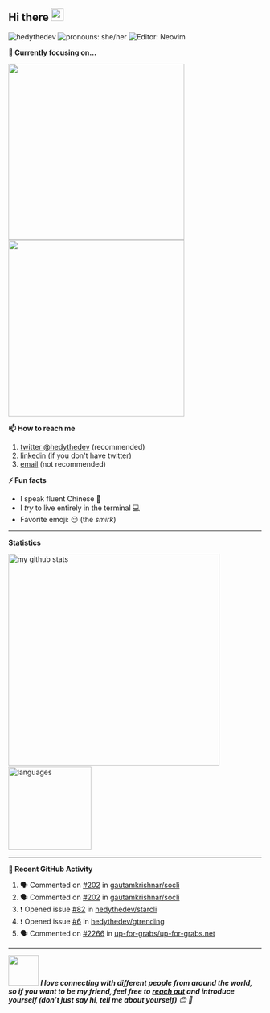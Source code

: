 <!--
<img src="https://raw.githubusercontent.com/hedythedev/hedythedev/master/assets/hedylibanner.png" alt="Hey, I'm Hedy [banner]" />
-->
<!--
banner made with canva
-->

<!--header2, the image below is an animated waving hand emoji-->
<h2>Hi there <img src="https://media.giphy.com/media/hvRJCLFzcasrR4ia7z/giphy.gif" width="25px"></h2>

<!--badges-->
<img src="https://komarev.com/ghpvc/?username=hedythedev" alt="hedythedev" /> <img src="https://img.shields.io/badge/Pronouns-She%2FHer-green" alt="pronouns: she/her" />  <img src="https://img.shields.io/badge/%F0%9F%94%A7editor-neovim-yellow" alt="Editor: Neovim">
<!--
1. profile view count
2. Pronouns: She/her
3. Editor: neovim
-->



<strong>🔭 Currently focusing on...</strong>

<a href="https://github.com/hedythedev/starcli"> <img src="https://github-readme-stats.vercel.app/api/pin/?username=hedythedev&repo=starcli" width=350> </a> <a href="https://github.com/hedythedev/gtrending"> <img src="https://github-readme-stats.vercel.app/api/pin/?username=hedythedev&repo=gtrending" width=350> </a>




<strong>📫 How to reach me </strong>
   
   1. [twitter @hedythedev](https://twitter.com/hedythedev) (recommended)
   2. [linkedin](https://www.linkedin.com/in/hedy-li-8608831a6/) (if you don't have twitter)
   3. [email](mailto:hedyhyry+hey@gmail.com) (not recommended)
   



<strong>⚡ Fun facts</strong>
   
   - I speak fluent Chinese :100:
   - I *try* to live entirely in the terminal :computer:
   - Favorite emoji: :smirk: (the *smirk*)



<hr>

<strong>Statistics</strong>
<br>

<!-- My GitHub stats with buefy theme ❤️ -->
<p align="left">
<img src="https://github-readme-stats.vercel.app/api?username=hedythedev&show_icons=true&theme=buefy" alt="my github stats" width="420"/>&nbsp;<img src="https://github-readme-stats.vercel.app/api/top-langs/?username=hedythedev&layout=compact&theme=buefy" alt="languages" height="165">
</p>


<!--Waka readme workflow https://github.com/anmol098/waka-readme-stats/-->

<!--START_SECTION:waka-->




<!--END_SECTION:waka-->

      
---

<strong>👣 Recent GitHub Activity</strong>

<!--START_SECTION:activity-->
1. 🗣 Commented on [#202](https://github.com//gautamkrishnar/socli/issues/202) in [gautamkrishnar/socli](https://github.com//gautamkrishnar/socli)
2. 🗣 Commented on [#202](https://github.com//gautamkrishnar/socli/issues/202) in [gautamkrishnar/socli](https://github.com//gautamkrishnar/socli)
3. ❗️ Opened issue [#82](https://github.com//hedythedev/starcli/issues/82) in [hedythedev/starcli](https://github.com//hedythedev/starcli)
4. ❗️ Opened issue [#6](https://github.com//hedythedev/gtrending/issues/6) in [hedythedev/gtrending](https://github.com//hedythedev/gtrending)
5. 🗣 Commented on [#2266](https://github.com//up-for-grabs/up-for-grabs.net/issues/2266) in [up-for-grabs/up-for-grabs.net](https://github.com//up-for-grabs/up-for-grabs.net)
<!--END_SECTION:activity-->



---

<!-- Feel free to reach out and introduce yourself :D-->
<img src="https://media.giphy.com/media/LnQjpWaON8nhr21vNW/giphy.gif" width="60"> <em><b>I love connecting with different people from around the world, so if you want to be my friend, feel free to <a href="https://twitter.com/hedythedev">reach out</a> and introduce yourself (don’t just say hi, tell me about yourself)</b> 😊 💜</em>

<!--The End, special thanks to all the wonderful people who made
the GitHub profile readme stats/workflows to make my profile look
fabulously dynamic ❤️-->
